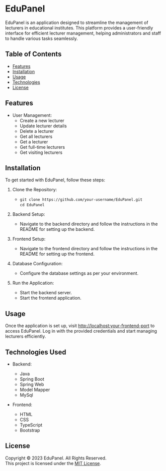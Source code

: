 # EduPanel
EduPanel is an application designed to streamline the management of lecturers in educational institutes. This platform provides a user-friendly interface for efficient lecturer management, helping administrators and staff to handle various tasks seamlessly.

## Table of Contents
- [Features](#features)
- [Installation](#installation)
- [Usage](#usage)
- [Technologies](#technologies-used)
- [License](#license)

## Features
- User Management:
	- Create a new lecturer
	- Update lecturer details
	- Delete a lecturer
	- Get all lecturers
	- Get a lecturer
	- Get full-time lecturers
	- Get visiting lecturers

## Installation
To get started with EduPanel, follow these steps:

1. Clone the Repository:

	- `git clone https://github.com/your-username/EduPanel.git`<br>
`cd EduPanel`

2. Backend Setup:
	- Navigate to the backend directory and follow the instructions in the README for setting up the backend.

3. Frontend Setup:
	- Navigate to the frontend directory and follow the instructions in the README for setting up the frontend.

4. Database Configuration:
	- Configure the database settings as per your environment.

5. Run the Application:
	- Start the backend server.
	- Start the frontend application.

## Usage
Once the application is set up, visit [http://localhost:your-frontend-port](http://localhost:your-frontend-port) to access EduPanel. Log in with the provided credentials and start managing lecturers efficiently.

## Technologies Used

- Backend:
    - Java
    - Spring Boot
    - Spring Web
    - Model Mapper
    - MySql

- Frontend:
    - HTML
    - CSS
    - TypeScript
    - Bootstrap

## License
Copyright &copy; 2023 EduPanel. All Rights Reserved.</br>
This project is licensed under the [MIT License](License.txt).